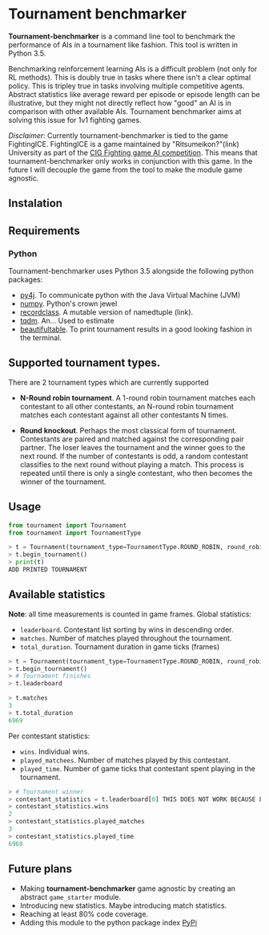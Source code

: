 # Tournament benchmarker
**Tournament-benchmarker** is a command line tool to benchmark the performance of AIs in a tournament like fashion. This tool is written in Python 3.5.

Benchmarking reinforcement learning AIs is a difficult problem (not only for RL methods). This is doubly true in tasks where there isn't a clear optimal policy. This is tripley true in tasks involving multiple competitive agents. Abstract statistics like average reward per episode or episode length can be illustrative, but they might not directly reflect how "good" an AI is in comparison with other available AIs. Tournament benchmarker aims at solving this issue for 1v1 fighting games.

*Disclaimer*: Currently tournament-benchmarker is tied to the game FightingICE. FightingICE is a game maintained by "Ritsumeikon?"(link) University as part of the [CIG Fighting game AI competition](http://www.ice.ci.ritsumei.ac.jp/~ftgaic/). This means that tournament-benchmarker only works in conjunction with this game. In the future I will decouple the game from the tool to make the module game agnostic.

## Instalation
    
## Requirements

### Python 
Tournament-benchmarker uses Python 3.5 alongside the following python packages:
+ [py4j](https://www.py4j.org/). To communicate python with the Java Virtual Machine (JVM)
+ [numpy](http://www.numpy.org/). Python's crown jewel
+ [recordclass](https://pypi.org/project/recordclass/). A mutable version of namedtuple (link).
+ [tqdm](https://github.com/tqdm/tqdm). An... Used to estimate 
+ [beautifultable](https://github.com/pri22296/beautifultable). To print tournament results in a good looking fashion in the terminal.
 

## Supported tournament types.
There are 2 tournament types which are currently supported
* **N-Round robin tournament**. A 1-round robin tournament matches each contestant to all other contestants, an N-round robin tournament matches each contestant against all other contestants N times.
+ **Round knockout**. Perhaps the most classical form of tournament. Contestants are paired and matched against the corresponding pair partner. The loser leaves the tournament and the winner goes to the next round. If the number of contestants is odd, a random contestant classifies to the next round without playing a match. This process is repeated until there is only a single contestant, who then becomes the winner of the tournament.

## Usage

```python
from tournament import Tournament
from tournament import TournamentType

> t = Tournament(tournament_type=TournamentType.ROUND_ROBIN, round_robin_rounds=3, contestant_names=['Machete', 'RandomAI'])
> t.begin_tournament()
> print(t)
ADD PRINTED TOURNAMENT
```

## Available statistics
**Note**: all time measurements is counted in game frames.
Global statistics:
+ `leaderboard`. Contestant list sorting by wins in descending order.
+ `matches`. Number of matches played throughout the tournament.
+ `total_duration`. Tournament duration in game ticks (frames)

```python
> t = Tournament(tournament_type=TournamentType.ROUND_ROBIN, round_robin_rounds=3, contestant_names=['Machete', 'RandomAI'])
> t.begin_tournament()
> # Tournament finishes
> t.leaderboard

> t.matches
3
> t.total_duration
6969
```

Per contestant statistics:
+ `wins`. Individual wins.
+ `played_matchees`. Number of matches played by this contestant.
+ `played_time`. Number of game ticks that contestant spent playing in the tournament.

```python
> # Tournament winner
> contestant_statistics = t.leaderboard[0] THIS DOES NOT WORK BECAUSE LEADERBOARD IS NEVER POPULATED
> contestant_statistics.wins
2
> contestant_statistics.played_matches
3
> contestant_statistics.played_time
6969
```

## Future plans
+ Making **tournament-benchmarker** game agnostic by creating an abstract `game_starter` module.
+ Introducing new statistics. Maybe introducing match statistics.
+ Reaching at least 80% code coverage.
+ Adding this module to the python package index [PyPi](https://pypi.org/)
